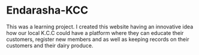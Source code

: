# Endarasha-KCC

This was a learning project. I created this website having an innovative idea how our local K.C.C could have a platform where they can educate their customers, register new members and as well as keeping records on their customers and their dairy produce.
